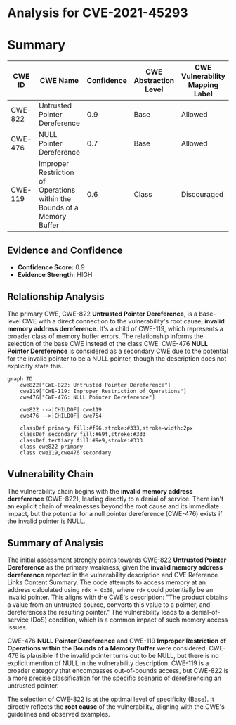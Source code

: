 # Analysis for CVE-2021-45293

# Summary
| CWE ID | CWE Name | Confidence | CWE Abstraction Level | CWE Vulnerability Mapping Label | CWE-Vulnerability Mapping Notes |
|---|---|---|---|---|---|
| CWE-822 | Untrusted Pointer Dereference | 0.9 | Base | Allowed | Primary CWE |
| CWE-476 | NULL Pointer Dereference | 0.7 | Base | Allowed | Secondary Candidate |
| CWE-119 | Improper Restriction of Operations within the Bounds of a Memory Buffer | 0.6 | Class | Discouraged | Secondary Candidate |

## Evidence and Confidence

*   **Confidence Score:** 0.9
*   **Evidence Strength:** HIGH

## Relationship Analysis
The primary CWE, CWE-822 **Untrusted Pointer Dereference**, is a base-level CWE with a direct connection to the vulnerability's root cause, **invalid memory address dereference**. It's a child of CWE-119, which represents a broader class of memory buffer errors. The relationship informs the selection of the base CWE instead of the class CWE. CWE-476 **NULL Pointer Dereference** is considered as a secondary CWE due to the potential for the invalid pointer to be a NULL pointer, though the description does not explicitly state this.

```mermaid
graph TD
    cwe822["CWE-822: Untrusted Pointer Dereference"]
    cwe119["CWE-119: Improper Restriction of Operations"]
    cwe476["CWE-476: NULL Pointer Dereference"]
    
    cwe822 -->|CHILDOF| cwe119
    cwe476 -->|CHILDOF| cwe754
    
    classDef primary fill:#f96,stroke:#333,stroke-width:2px
    classDef secondary fill:#69f,stroke:#333
    classDef tertiary fill:#9e9,stroke:#333
    class cwe822 primary
    class cwe119,cwe476 secondary
```

## Vulnerability Chain
The vulnerability chain begins with the **invalid memory address dereference** (CWE-822), leading directly to a denial of service. There isn't an explicit chain of weaknesses beyond the root cause and its immediate impact, but the potential for a null pointer dereference (CWE-476) exists if the invalid pointer is NULL.

## Summary of Analysis
The initial assessment strongly points towards CWE-822 **Untrusted Pointer Dereference** as the primary weakness, given the **invalid memory address dereference** reported in the vulnerability description and CVE Reference Links Content Summary. The code attempts to access memory at an address calculated using `rdx + 0x38`, where `rdx` could potentially be an invalid pointer. This aligns with the CWE's description: "The product obtains a value from an untrusted source, converts this value to a pointer, and dereferences the resulting pointer." The vulnerability leads to a denial-of-service (DoS) condition, which is a common impact of such memory access issues.

CWE-476 **NULL Pointer Dereference** and CWE-119 **Improper Restriction of Operations within the Bounds of a Memory Buffer** were considered. CWE-476 is plausible if the invalid pointer turns out to be NULL, but there is no explicit mention of NULL in the vulnerability description. CWE-119 is a broader category that encompasses out-of-bounds access, but CWE-822 is a more precise classification for the specific scenario of dereferencing an untrusted pointer.

The selection of CWE-822 is at the optimal level of specificity (Base). It directly reflects the **root cause** of the vulnerability, aligning with the CWE's guidelines and observed examples.
